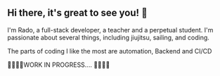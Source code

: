 ## Hi there, it's great to see you! 👋

I'm Rado, a full-stack developer, a teacher and a perpetual student. I'm passionate about several things, including jiujitsu, sailing, and coding.

The parts of coding I like the most are automation, Backend and CI/CD

🚧👷‍♂️🚜WORK IN PROGRESS.... 🚜👷‍♂️🚧
